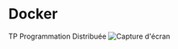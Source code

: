 # Docker
TP Programmation Distribuée
![Capture d'écran](Capture%20d'écran%202024-04-05%20161850.png)

